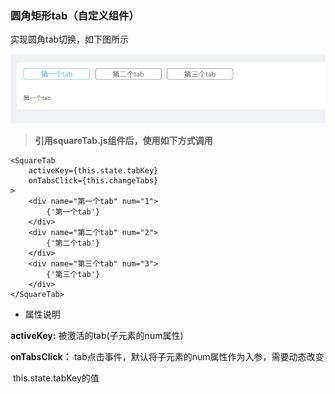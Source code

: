 ### 圆角矩形tab（自定义组件）

实现圆角tab切换，如下图所示

![](../../img/squareTab.png)

> **引用squareTab.js组件后，使用如下方式调用**

```
<SquareTab
    activeKey={this.state.tabKey}
    onTabsClick={this.changeTabs}
>
    <div name="第一个tab" num="1">
        {'第一个tab'}
    </div>
    <div name="第二个tab" num="2">
        {'第二个tab'}
    </div>
    <div name="第三个tab" num="3">
        {'第三个tab'}
    </div>
</SquareTab>
```

* 属性说明

**activeKey:**           被激活的tab(子元素的num属性)

**onTabsClick：**     tab点击事件，默认将子元素的num属性作为入参，需要动态改变

​                                this.state.tabKey的值